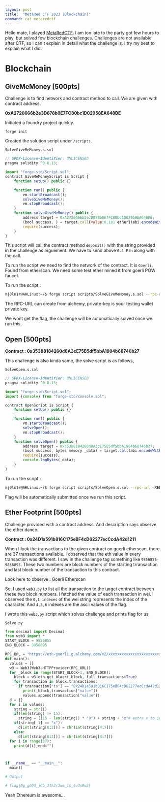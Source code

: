 ```yaml
---
layout: post
title:  "MetaRed CTF 2023 (Blockchain)"
command: cat metaredctf
---
```


Hello mate, I played <a href="https://ctftime.org/event/2107" target=_blank>MetaRedCTF</a>. I am too late to the party got few hours to play, but solved few blockchain challenges. Challenges are not available after CTF, so I can't explain in detail what the challenge is. I try my best to explain what I did.

# Blockchain 

## GiveMeMoney [500pts]

Challenge is to find network and contract method to call. We are given with contract address. 

**0xA2720666b2e3D878b0E7FC80bc1D02958EA648DE**

Initiated a foundry project quickly. 

`forge init`

Created the solution script under `/scripts`.

`SolveGiveMeMoney.s.sol`

```javascript
// SPDX-License-Identifier: UNLICENSED
pragma solidity ^0.8.13;

import "forge-std/Script.sol";
contract GiveMeMoneyScript is Script {
    function setUp() public {}

    function run() public {
        vm.startBroadcast();
        solveGiveMeMoney();
        vm.stopBroadcast();
    }
    function solveGiveMeMoney() public {
        address target = 0xA2720666b2e3D878b0E7FC80bc1D02958EA648DE;
        (bool success, ) = target.call{value:0.101 ether}(abi.encodeWithSignature("deposit(string)","ODM1.pHrlmtdBQY9UIYaE-WVDGTPOWP0"));
        require(success);
    }
}
```

This script will call the contract method `deposit()` with the string provided in the challenge as arguement. We have to send above `0.1 Eth` along with the call.

To run the script we need to find the network of the contract. It is `Goerli`, Found from etherscan. We need some test ether mined it from goerli POW faucet. 

To run the script :

```bash
mj0ln1r@AHLinux:~/$ forge script scripts/SolveGiveMeMoney.s.sol --rpc-url <REDACTED> --private-key <REDACTED> --broadcast
```

The RPC-URL can create from alchemy, private-key is your testing wallet private key. 

We wont get the flag, the challenge will be automatically solved once we run this.

## Open [500pts]

**Contract : 0x35388184260d8A3cE75B5df5bbA1904b68746b27**

This challenge is also kinda same, the solve script is as follows,

`SolveOpen.s.sol`

```javascript
// SPDX-License-Identifier: UNLICENSED
pragma solidity ^0.8.13;

import "forge-std/Script.sol";
import {console} from "forge-std/console.sol";

contract OpenScript is Script {
    function setUp() public {}

    function run() public {
        vm.startBroadcast();
        solveOpen();
        vm.stopBroadcast();
    }
    function solveOpen() public {
        address target = 0x35388184260d8A3cE75B5df5bbA1904b68746b27;
        (bool success, bytes memory _data) = target.call(abi.encodeWithSignature("givemetheflag(string)","ODM1.pHrlmtdBQY9UIYaE-WVDGTPOWP0"));
        require(success);
        console.logBytes(_data);
    }
}
```

To run the script :

```bash
mj0ln1r@AHLinux:~/$ forge script scripts/SolveOpen.s.sol --rpc-url <REDACTED> --private-key <REDACTED> --broadcast
```

Flag will be automatically submitted once we run this script.

## Ether Footprint [500pts]

Challenge provided with a contract address. And description says observe the ether dance. 

**Contract : 0x24D1a591b816C175eBF4cD62277ecCcdA42d1211**

When I look the transactions to the given contract on goerli etherscan, there are 37 transactions available. I observed that the eth value in every transaction was different. I saw in the challenge tag something like `9856855-9856895`. These two numbers are block numbers of the starting trransaction and last block number of the transaction to this contract. 

Look here to observe : <a heref="https://goerli.etherscan.io/txs?a=0x24D1a591b816C175eBF4cD62277ecCcdA42d1211" target=_blank>Goerli Etherscan</a>

So, I used `web3.py` to list all the transaction to the target contract between these two block numbers. I fetched the value of each transaction in wei. I observed the `0,1 indexes` of the wei string represents the index of the character. And `4,5,6` indexes are the ascii values of the flag. 

I wrote this `web3.py` script which solves challenge and prints flag for us. 

`Solve.py`

```python
from decimal import Decimal
from web3 import *
START_BLOCK = 9856855
END_BLOCK = 9856895

RPC_URL = "https://eth-goerli.g.alchemy.com/v2/xxxxxxxxxxxxxxxxxxxxxxxxxxxxxxxx"
def main():
  values = []
  w3 = Web3(Web3.HTTPProvider(RPC_URL))
  for _block in range(START_BLOCK+1, END_BLOCK):
    block = w3.eth.get_block(_block, full_transactions=True)
    for transaction in block.transactions:
      if transaction["to"] == "0x24D1a591b816C175eBF4cD62277ecCcdA42d1211":
        print(_block,transaction["value"])
        values.append(transaction["value"])
  d = {}
  for i in values:
    string = str(i)
    if(len(string) != 15):
      string = ((15 - len(string)) * "0") + string + "x"# extra x to identify padded str
    if(string[-1] == "x"):
      d[int(string[0:2])] = chr(int(string[4:7]))
    else:
      d[int(string[0:2])] = chr(int(string[4:7]))
  for i in range(37):
    print(d[i],end="")



if __name__ == "__main__":
  main()

# Output

# flag{Gg_g00d_j0b_3th3r3um_1s_4w3s0m3}

```

Yeah Ethereum is awesome...

